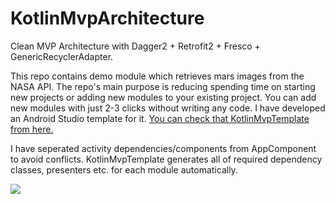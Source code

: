 # KotlinMvpArchitecture
Clean MVP Architecture with Dagger2 + Retrofit2 + Fresco + GenericRecyclerAdapter. 

This repo contains demo module which retrieves mars images from the NASA API. The repo's main purpose is reducing spending time on starting new projects or adding new modules to your existing project. You can add new modules with just 2-3 clicks without writing any code. I have developed an Android Studio template for it. [You can check that KotlinMvpTemplate from here.](https://github.com/burakeregar/KotlinMvpTemplate)

I have seperated activity dependencies/components from AppComponent to avoid conflicts. KotlinMvpTemplate generates all of required dependency classes, presenters etc. for each module automatically.

![](https://github.com/burakeregar/KotlinMvpTemplate/blob/master/art/mvp_template.gif)
